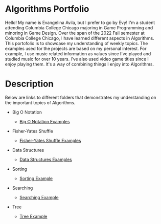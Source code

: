 # Algorithms Portfolio
Hello! My name is Evangelina Avila, but I prefer to go by Evy! I'm a student attending
Columbia College Chicago majoring in Game Programming and minoring in Game Design. 
Over the span of the 2022 Fall semester at Columbia College Chicago, I have learned 
different aspects in Algorithms. This portofolio is to showcase my understanding of weekly 
topics. The examples used for the projects are based on my personal interest. For example, 
I use music related information as values since I've played and studied music for over 10 years. 
I've also used video game titles since I enjoy playing them. It's a way of combining things I enjoy 
into Algorithms. 

# Description
Below are links to different folders that demonstrates my understanding on the important
topics of Algorithms. 

* Big O Notation
   - [Big O Notation Examples](https://github.com/EvyAvila/Algorithms-Portfolio-EAvila/tree/main/1%20-%20Big%20O%20Notation)

* Fisher-Yates Shuffle
    - [Fisher-Yates Shuffle Examples](https://github.com/EvyAvila/Algorithms-Portfolio-EAvila/tree/main/2%20-%20Fisher-Yates%20Shuffle)

* Data Structures
    - [Data Structures Examples](https://github.com/EvyAvila/Algorithms-Portfolio-EAvila/tree/main/3%20-%20Data%20Structures)

* Sorting
    - [Sorting Example](https://github.com/EvyAvila/Algorithms-Portfolio-EAvila/tree/main/4%20-%20Sorting)

* Searching
    - [Searching Example](https://github.com/EvyAvila/Algorithms-Portfolio-EAvila/tree/main/5%20-%20Searching)

* Tree
    - [Tree Example](https://github.com/EvyAvila/Algorithms-Portfolio-EAvila/tree/main/6%20-%20Tree%20Structure)
